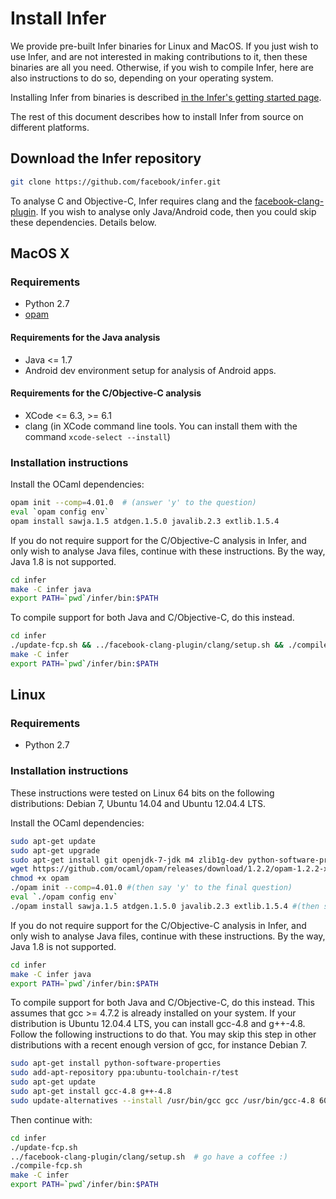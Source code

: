 # Install Infer

We provide pre-built Infer binaries for Linux and MacOS.  If you just
wish to use Infer, and are not interested in making contributions to
it, then these binaries are all you need.  Otherwise, if you wish to
compile Infer, here are also instructions to do so, depending on your
operating system.

Installing Infer from binaries is described [in the Infer's getting
started page](http://fbinfer.com/docs/getting-started.html).

The rest of this document describes how to install Infer from source
on different platforms.


## Download the Infer repository

```bash
git clone https://github.com/facebook/infer.git
```

To analyse C and Objective-C, Infer requires clang and the
[facebook-clang-plugin](https://github.com/facebook/facebook-clang-plugins). If
you wish to analyse only Java/Android code, then you could skip these
dependencies. Details below.


## MacOS X

### Requirements

- Python 2.7
- [opam](https://opam.ocaml.org/doc/Install.html#OSX)

#### Requirements for the Java analysis

- Java <= 1.7
- Android dev environment setup for analysis of Android apps.

#### Requirements for the C/Objective-C analysis

- XCode <= 6.3, >= 6.1
- clang (in XCode command line tools. You can install them with the command `xcode-select --install`)

### Installation instructions

Install the OCaml dependencies:

```bash
opam init --comp=4.01.0  # (answer 'y' to the question)
eval `opam config env`
opam install sawja.1.5 atdgen.1.5.0 javalib.2.3 extlib.1.5.4
```

If you do not require support for the C/Objective-C analysis in Infer,
and only wish to analyse Java files, continue with these
instructions. By the way, Java 1.8 is not supported.

```bash
cd infer
make -C infer java
export PATH=`pwd`/infer/bin:$PATH
```

To compile support for both Java and C/Objective-C, do this instead.

```bash
cd infer
./update-fcp.sh && ../facebook-clang-plugin/clang/setup.sh && ./compile-fcp.sh # go have a coffee :)
make -C infer
export PATH=`pwd`/infer/bin:$PATH
```


## Linux

### Requirements

- Python 2.7

### Installation instructions

These instructions were tested on Linux 64 bits on the following
distributions: Debian 7, Ubuntu 14.04 and Ubuntu 12.04.4 LTS.

Install the OCaml dependencies:

```bash
sudo apt-get update
sudo apt-get upgrade
sudo apt-get install git openjdk-7-jdk m4 zlib1g-dev python-software-properties build-essential libgmp-dev libmpfr-dev libmpc-dev unzip
wget https://github.com/ocaml/opam/releases/download/1.2.2/opam-1.2.2-x86_64-Linux -O opam
chmod +x opam
./opam init --comp=4.01.0 #(then say 'y' to the final question)
eval `./opam config env`
./opam install sawja.1.5 atdgen.1.5.0 javalib.2.3 extlib.1.5.4 #(then say 'y' to the question)
```

If you do not require support for the C/Objective-C analysis in Infer,
and only wish to analyse Java files, continue with these
instructions. By the way, Java 1.8 is not supported.

```bash
cd infer
make -C infer java
export PATH=`pwd`/infer/bin:$PATH
```

To compile support for both Java and C/Objective-C, do this
instead. This assumes that gcc >= 4.7.2 is already installed on your
system. If your distribution is Ubuntu 12.04.4 LTS, you can install
gcc-4.8 and g++-4.8. Follow the following instructions to do that. You
may skip this step in other distributions with a recent enough version
of gcc, for instance Debian 7.

```bash
sudo apt-get install python-software-properties
sudo add-apt-repository ppa:ubuntu-toolchain-r/test
sudo apt-get update
sudo apt-get install gcc-4.8 g++-4.8
sudo update-alternatives --install /usr/bin/gcc gcc /usr/bin/gcc-4.8 60 --slave /usr/bin/g++ g++ /usr/bin/g++-4.8
```

Then continue with:

```bash
cd infer
./update-fcp.sh
../facebook-clang-plugin/clang/setup.sh  # go have a coffee :)
./compile-fcp.sh
make -C infer
export PATH=`pwd`/infer/bin:$PATH
```
